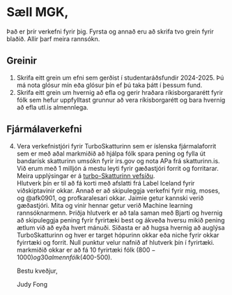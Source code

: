 # Sæll MGK,

Það er þrír verkefni fyrir þig. Fyrsta og annað eru að skrifa tvo grein fyrir blaðið. Allir þarf meira rannsókn.

## Greinir
1. Skrifa eitt grein um efni sem gerðist í studentaráðsfundir 2024-2025. Þú má nota glósur mín
   eða glósur þín ef þú taka þátt í þessum fund.
2. Skrifa eitt grein um hvernig að efla og gerir hraðara ríkisborgararétt fyrir fólk sem hefur uppfylltast grunnur að vera ríkisborgarétt og bara hvernig að efla utl.is almennlega.

## Fjármálaverkefni
4. Vera verkefnistjóri fyrir TurboSkatturinn sem er íslenska fjármalaforrit sem er með aðal markmiðið að hjálpa
   fólk spara pening og fylla út bandarísk skatturinn umsókn fyrir irs.gov og nota APa frá skatturinn.is. \
   Við erum með 1 milljón á mestu leyti fyrir gæðastjóri forrit og forritarar. Meira upplýsingar er á [turbo-Skatturinn vefsíðu](https://github.com/judyfong/turbo-Skatturinn/tree/master). \
      Hlutverk þín er til að fá korti með afslatti frá Label Iceland fyrir viðskiptavinir okkar. Annað er að skipuleggja verkefni fyrir mig, moses, og @afk0901, og profkaralesari okkar. Jaimie getur kannski verið gæðastjóri. Mita og vinir hennar getur verið Machine learning rannsóknarmenn. Þriðja hlutverk er að tala saman með Bjarti og hvernig að skipuleggja pening fyrir fyrirtæki best og ákveða hversu mikið pening ætlum við að eyða hvert mánuði. Síðasta er að hugsa hvernig að auglýsa TurboSkatturinn og hver er target hópurinn okkar eða niche fyrir okkar fyirrtæki og forrit. Null punktur velur nafnið af hlutverk þín í fyrirtæki.  \
   markmiðið okkar er að fá 10 fyrirtæki fólk ($800-1000) og 30 almenn fólk ($400-500).

   Bestu kveðjur,

   Judy Fong
